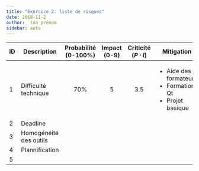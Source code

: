 ```yaml
---
title: "Exercice 2: liste de risques"
date: 2018-11-2
author:  ton prénom
sidebar: auto
---
```


| ID  | Description            | Probabilité <br> (0-100%) | Impact <br> (0-9) | Criticité <br> ($P \cdot I$) | Mitigation                                                                       |
|-----|------------------------|:-------------------------:|:-----------------:|:----------------------------:|----------------------------------------------------------------------------------|
| 1   | Difficulté technique   |            70%            |         5         |              3.5             | <ul><li>Aide des formateurs</li><li>Formation Qt</li><li>Projet basique</li></ul> |
| 2   | Deadline               |                           |                   |                              |                                                                                  |
| 3   | Homogénéité des outils |                           |                   |                              |                                                                                  |
| 4   | Plannification         |                           |                   |                              |                                                                                  |
| 5   |                        |                           |                   |                              |                                                                                  |


